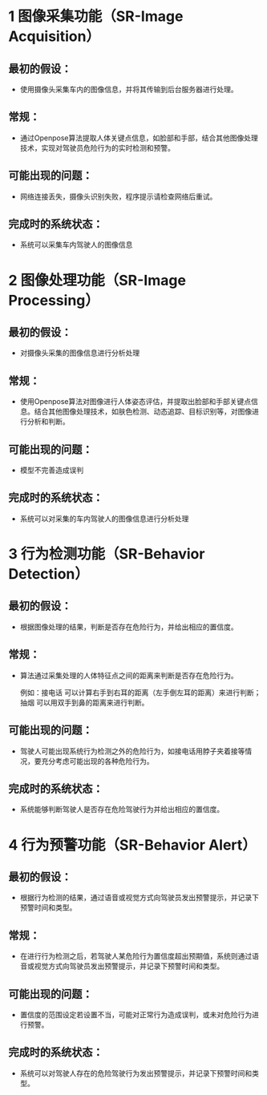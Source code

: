 # 1 图像采集功能（SR-Image Acquisition）
## 最初的假设：
- 使用摄像头采集车内的图像信息，并将其传输到后台服务器进行处理。
## 常规：
- 通过Openpose算法提取人体关键点信息，如脸部和手部，结合其他图像处理技术，实现对驾驶员危险行为的实时检测和预警。
## 可能出现的问题：
- 网络连接丢失，摄像头识别失败，程序提示请检查网络后重试。 
## 完成时的系统状态：
- 系统可以采集车内驾驶人的图像信息
# 2 图像处理功能（SR-Image Processing）
## 最初的假设：
- 对摄像头采集的图像信息进行分析处理
## 常规：
- 使用Openpose算法对图像进行人体姿态评估，并提取出脸部和手部关键点信息。结合其他图像处理技术，如肤色检测、动态追踪、目标识别等，对图像进行分析和判断。
## 可能出现的问题：
- 模型不完善造成误判
## 完成时的系统状态：
- 系统可以对采集的车内驾驶人的图像信息进行分析处理
# 3 行为检测功能（SR-Behavior Detection）
## 最初的假设：
- 根据图像处理的结果，判断是否存在危险行为，并给出相应的置信度。
## 常规：
- 算法通过采集处理的人体特征点之间的距离来判断是否存在危险行为。
  
    例如：接电话 可以计算右手到右耳的距离（左手倒左耳的距离）来进行判断；
抽烟 可以用双手到鼻的距离来进行判断。
## 可能出现的问题：
- 驾驶人可能出现系统行为检测之外的危险行为，如接电话用脖子夹着接等情况，要充分考虑可能出现的各种危险行为。
## 完成时的系统状态：
- 系统能够判断驾驶人是否存在危险驾驶行为并给出相应的置信度。
# 4 行为预警功能（SR-Behavior Alert）
## 最初的假设：
- 根据行为检测的结果，通过语音或视觉方式向驾驶员发出预警提示，并记录下预警时间和类型。
## 常规：
- 在进行行为检测之后，若驾驶人某危险行为置信度超出预期值，系统则通过语音或视觉方式向驾驶员发出预警提示，并记录下预警时间和类型。
## 可能出现的问题：
- 置信度的范围设定若设置不当，可能对正常行为造成误判，或未对危险行为进行预警。
## 完成时的系统状态：
- 系统可以对驾驶人存在的危险驾驶行为发出预警提示，并记录下预警时间和类型。
